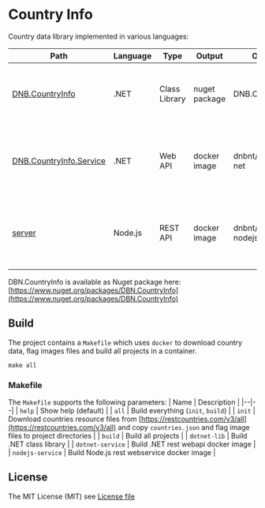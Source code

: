 # Country Info
Country data library implemented in various languages:

| Path   | Language   | Type  | Output  | Output Name | Description
|--|--|--|--|--|--|
| [DNB.CountryInfo](https://github.com/dnbnt/countryinfo/blob/main/src/dotnet/DBN.CountryInfo/README.md)  | .NET  | Class Library  | nuget package  | DNB.CountryInfo.nupkg | .NET library that contains country data and flags |
| [DNB.CountryInfo.Service](https://github.com/dnbnt/countryinfo/blob/main/src/dotnet/DBN.CountryInfo.Service/README.md)  | .NET  | Web API  | docker image  | dnbnt/countryinfo:1.0-net | Dockerized REST service that provides country data and flags |
| [server](https://github.com/dnbnt/countryinfo/blob/main/src/nodejs/server/README.md) | Node.js  | REST API  | docker image  | dnbnt/countryinfo:1.0-nodejs | Dockerized REST service that provides country data and flags |

DBN.CountryInfo is available as Nuget package here: [https://www.nuget.org/packages/DBN.CountryInfo](https://www.nuget.org/packages/DBN.CountryInfo)

## Build
The project contains a `Makefile` which uses `docker` to download country data, flag images files and build all projects in a container.
```
make all
```

### Makefile
The `Makefile` supports the following parameters:
| Name  | Description |
|--|--|
| `help` | Show help (default) |
| `all` | Build everything (`init`, `build`) |
| `init` | Download countries resource files from [https://restcountries.com/v3/all](https://restcountries.com/v3/all) and copy `countries.json` and flag image files to project directories |
| `build` | Build all projects |
| `dotnet-lib` | Build .NET class library |
| `dotnet-service` | Build .NET rest webapi docker image |
| `nodejs-service` | Build Node.js rest webservice docker image |

## License
The MIT License (MIT) see [License file](https://github.com/dnbnt/countryinfo/blob/main/LICENSE)